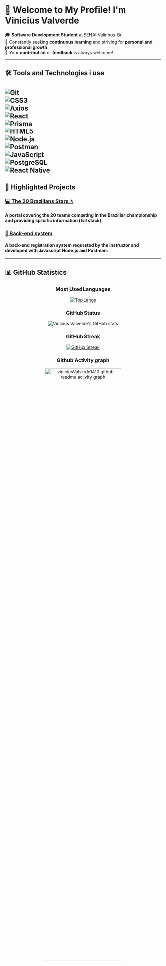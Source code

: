 
# 👋 Welcome to My Profile! I'm **Vinicius Valverde**  

🎓 **Software Development Student** at SENAI Valinhos-Br.  
📖 Constantly seeking **continuous learning** and striving for **personal and professional growth**.  
🤝 Your **contribution** or **feedback** is always welcome!

---

## 🛠️ Tools and Technologies i use

![Git](https://img.shields.io/badge/Git-F05032?style=flat-square&logo=git&logoColor=white)<br>
![CSS3](https://img.shields.io/badge/CSS3-1572B6?style=flat-square&logo=css3&logoColor=white)<br>
![Axios](https://img.shields.io/badge/Axios-5A29E4?style=flat-square&logo=axios&logoColor=white)<br>
![React](https://img.shields.io/badge/React-61DAFB?style=flat-square&logo=react&logoColor=black)<br>
![Prisma](https://img.shields.io/badge/Prisma-2D3748?style=flat-square&logo=prisma&logoColor=white)<br>
![HTML5](https://img.shields.io/badge/HTML5-E34F26?style=flat-square&logo=html5&logoColor=white)<br>
![Node.js](https://img.shields.io/badge/Node.js-339933?style=flat-square&logo=nodedotjs&logoColor=white)<br>
![Postman](https://img.shields.io/badge/Postman-FF6C37?style=flat-square&logo=postman&logoColor=white)<br>
![JavaScript](https://img.shields.io/badge/JavaScript-F7DF1E?style=flat-square&logo=javascript&logoColor=black)<br>
![PostgreSQL](https://img.shields.io/badge/PostgreSQL-336791?style=flat-square&logo=postgresql&logoColor=white)<br>
![React Native](https://img.shields.io/badge/React_Native-61DAFB?style=flat-square&logo=react&logoColor=black)
---

## 🚀 Highlighted Projects

### [💻 The 20 Brazilians Stars ⭐ ](https://github.com/giovannig10/The20BraziliansStars_WEB.git)  
#### A portal covering the 20 teams competing in the Brazilian championship and providing specific information (full stack).

### [📂 Back-end system ](https://github.com/viniciusValverde1410/atividadebets)  

#### A back-end registration system requested by the instructor and developed with **Javascript** **Node.js** and **Postman**.
---

## 📊 GitHub Statistics  

<div align="center">
 
 ### Most Used Languages  
 
[![Top Langs](https://github-readme-stats.vercel.app/api/top-langs/?username=viniciusValverde1410&layout=compact&theme=radical)](https://github.com/viniciusValverde1410)

### GitHub Status  
![Vinicius Valverde's GitHub stats](https://github-readme-stats.vercel.app/api?username=viniciusValverde1410&show_icons=true&theme=radical)

### GitHub Streak  
[![GitHub Streak](http://github-readme-streak-stats.herokuapp.com?user=viniciusValverde1410&theme=radical&border_radius=5)](https://git.io/streak-stats)

### Github Activity graph

 <img align="center" src="https://github-readme-activity-graph.vercel.app/graph?username=viniciusValverde1410&theme=rogue&border_radius=5" alt="viniciusValverde1410 github readme activity graph" width="70%" />

</div>

---

## 📬 Get in Touch  

Feel free to reach out to me through any of the links below:  

<div align="center">

[![Email](https://img.shields.io/badge/Email-D14836?style=flat-square&logo=gmail&logoColor=white)](mailto:vinicius.valverde@aluno.senai.br) &nbsp;&nbsp; [![LinkedIn](https://img.shields.io/badge/LinkedIn-0A66C2?style=flat-square&logo=linkedin&logoColor=white)](https://www.linkedin.com/in/vinícius-valverde-b987a8339)

</div>


---

# Thank you for visiting my profile! If you can, **contribute** or **give a star** to any repository. ⭐

